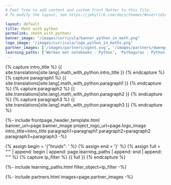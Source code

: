 ```yaml
---
# Feel free to add content and custom Front Matter to this file.
# To modify the layout, see https://jekyllrb.com/docs/themes/#overriding-theme-defaults

layout: default
title: Math with python
permalink: /math_with_python/
banner_image: "/images/curricula/banner_python_in_math.png"
logo_image: "/images/curricula/logo_python_in_maths.png"
partner_images: ['/images/partners/ugent.svg', '/images/partners/dwengo.svg']
learning_paths: ['Werken met notebooks - Python', 'Pythagoras - Python in wiskunde', 'Spreidingsdiagrammen - Python in wiskunde', 'Rechten - Python in wiskunde', 'Lineaire Regressie - Python in wiskunde', 'Epidemie - Python in STEM', 'Python in STEM - Digitale beelden']
---
```


{% capture intro_title %} {{ site.translations[site.lang].math_with_python.intro_title }} {% endcapture %}
{% capture paragraph1 %} {{ site.translations[site.lang].math_with_python.paragraph1 }} {% endcapture %}
{% capture paragraph2 %} {{ site.translations[site.lang].math_with_python.paragraph2 }} {% endcapture %}
{% capture paragraph3 %} {{ site.translations[site.lang].math_with_python.paragraph3 }} {% endcapture %}


{%- include frontpage_header_template.html banner_url=page.banner_image project_logo_url=page.logo_image
intro_title=intro_title
paragraph1=paragraph1
paragraph2=paragraph2
paragraph3=paragraph3
-%}


{% assign begin = '{"hruids": ' %}
{% assign end = '}' %}
{% assign full = "'" | append: begin | append: page.learning_paths | append: end | append: "'" %}
{% capture lp_filter %} {{ full }} {% endcapture %}

{%- include learning_paths.html filter_object=lp_filter -%}

{%- include partners.html images=page.partner_images -%}
